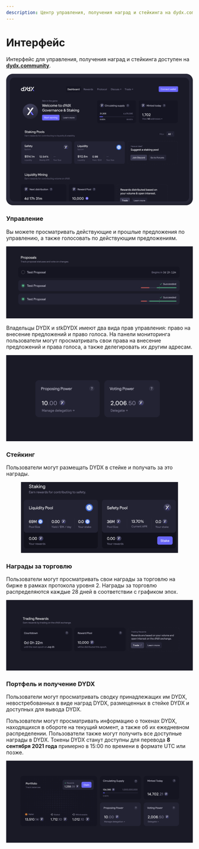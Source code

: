 ```yaml
---
description: Центр управления, получения наград и стейкинга на dydx.community
---
```


# Интерфейс

Интерфейс для управления, получения наград и стейкинга доступен на [**dydx.community**](https://dydx.community).

![Зарабатывайте и получайте награды или голосуйте по предложениям](../.gitbook/assets/4.1-landing-page-interface.png)

### Управление

Вы можете просматривать действующие и прошлые предложения по управлению, а также голосовать по действующим предложениям.

![Отслеживайте статус предложений и голосуйте по изменениям](../.gitbook/assets/4.2-track-proposals.png)

Владельцы DYDX и stkDYDX имеют два вида прав управления: право на внесение предложений и право голоса. На панели мониторинга пользователи могут просматривать свои права на внесение предложений и права голоса, а также делегировать их другим адресам.

![Делегируйте права на внесение предложений и права голоса](../.gitbook/assets/4.3-delegate-voting.png)

### Стейкинг

Пользователи могут размещать DYDX в стейке и получать за это награды.

<figure><img src="../.gitbook/assets/interface-staking.png" alt=""><figcaption></figcaption></figure>

### Награды за торговлю

Пользователи могут просматривать свои награды за торговлю на бирже в рамках протокола уровня 2. Награды за торговлю распределяются каждые 28 дней в соответствии с графиком эпох.

![Торгуйте и получайте награды](../.gitbook/assets/4.5-trade-to-rewards.png)

### Портфель и получение DYDX

Пользователи могут просматривать сводку принадлежащих им DYDX, невостребованных в виде наград DYDX, размещенных в стейке DYDX и доступных для вывода DYDX.

Пользователи могут просматривать информацию о токенах DYDX, находящихся в обороте на текущий момент, а также об их ежедневном распределении. Пользователи также могут получить все доступные награды в DYDX. Токены DYDX станут доступны для перевода **8 сентября 2021 года** примерно в 15:00 по времени в формате UTC или позже.

![Получайте награды](../.gitbook/assets/4.6-claim-rewards.png)
